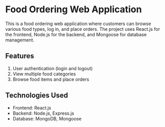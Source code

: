 
# Food Ordering Web Application

This is a food ordering web application where customers can browse various food types, log in, and place orders. The project uses React.js for the frontend, Node.js for the backend, and Mongoose for database management.

## Features

1. User authentication (login and logout)
2. View multiple food categories
3. Browse food items and place orders

## Technologies Used

- Frontend: React.js
- Backend: Node.js, Express.js
- Database: MongoDB, Mongoose

